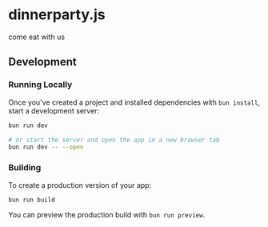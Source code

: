 # dinnerparty.js

come eat with us

## Development

### Running Locally

Once you've created a project and installed dependencies with `bun install`, start a development server:

```bash
bun run dev

# or start the server and open the app in a new browser tab
bun run dev -- --open
```

### Building

To create a production version of your app:

```bash
bun run build
```

You can preview the production build with `bun run preview`.
